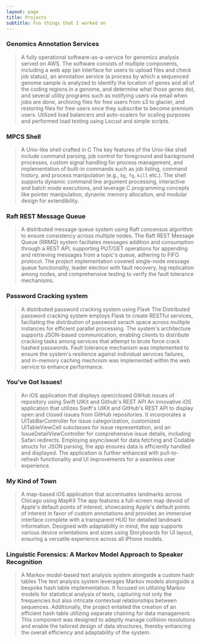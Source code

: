```yaml
---
layout: page
title: Projects
subtitle: Fun things that I worked on
---
```


### Genomics Annotation Services

> A fully operational software-as-a-service for genomics analysis served on AWS. 
The software consists of multiple components, including a web app (an interface for users to upload files and check job status), an annotation service (a process by which a sequenced genome sample is analyzed to identify the location of genes and all of the coding regions in a genome, and determine what those genes do), and several utility programs such as notifying users via email when jobs are done, archiving files for free users from s3 to glacier, and restoring files for free users once they subscribe to become premium users. Utilized load balancers and auto-scalers for scaling purposes and performed load testing using Locust and simple scripts. 


### MPCS Shell

> A Unix-like shell crafted in C
The key features of the Unix-like shell include command parsing, job control for foreground and background processes, custom signal handling for process management, and implementation of built-in commands such as job listing, command history, and process manipulation (e.g., `bg`, `fg`, `kill` etc.). The shell supports dynamic command line argument processing, interactive and batch mode executions, and leverage C programming concepts like pointer manipulation, dynamic memory allocation, and modular design for extendibility.


### Raft REST Message Queue

> A distributed message queue system using Raft concensus algorithm to ensure consistency across multiple nodes.
The Raft REST Message Queue (RRMQ) system faciliates messages addition and consumption through a REST API, supporting PUT/GET operations for appending and retrieving messages from a topic's queue, adhering to FIFO protocol. The project implementation covered single-node message queue functionality, leader election with fault recovery, log replication among nodes, and comprehensive testing to verify the fault tolerance mechanisms.


### Password Cracking system

> A distributed password cracking system using Flask
The Distributed password cracking system employs Flask to create RESTful services, faciliating the distribution of password serach space across multiple instances for efficient parallel processing. The system's architecture supports JSON-based communication, enabling clients to distribute cracking tasks among services that attempt to brute force crack hashed passwords. Fault tolerance mechanism was implemented to ensure the system's resilience against individual services failures, and in-memory caching mechnism was implemented within the web service to enhance performance.


### You've Got Issues!

> An iOS application that displays open/closed GitHub issues of repository using Swift UIKit and Github's REST API
An innovative iOS application that utilizes Swift's UIKit and GitHub's REST API to display open and closed issues from GitHub repositories. It incorporates a UITabBarController for issue categorization, customized UITableViewCell subclasses for issue representation, and an IssueDetailViewController for comprehensive issue details, including Safari redirects. Employing async/await for data fetching and Codable structs for JSON parsing, the app ensures data is efficiently handled and displayed. The application is further enhanced with pull-to-refresh functionality and UI improvements for a seamless user experience.


### My Kind of Town

> A map-based iOS application that accentuates landmarks across Chicago using MapKit
The app features a full-screen map devoid of Apple's default points of interest, showcasing Apple's default points of interest in favor of custom annotations and provides an immersive interface complete with a transparent HUD for detailed landmark information. Designed with adaptability in mind, the app supports various device orientations and sizes using Storyboards for UI layout, ensuring a versatile experience across all iPhone models.


### Linguistic Forensics: A Markov Model Approach to Speaker Recognition

> A Markov model-based text analysis system alongside a custom hash tables
The text analysis system leverages Markov models alongside a bespoke hash table implementation. It focused on utilizing Markov models for statistical analysis of texts, capturing not only the frequencies but also intricate contextual relationships between sequences. Additionally, the project entailed the creation of an efficient hash table utilizing separate chaining for data management. This component was designed to adeptly manage collision resolutions and enable the tailored design of data structures, thereby enhancing the overall efficiency and adaptability of the system.
